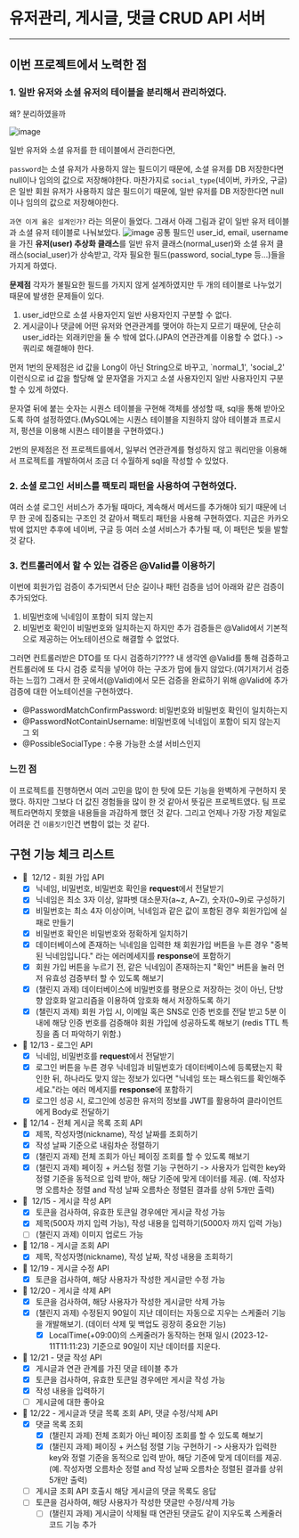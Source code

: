 # 유저관리, 게시글, 댓글 CRUD API 서버
---
## 이번 프로젝트에서 노력한 점
### 1. 일반 유저와 소셜 유저의 테이블을 분리해서 관리하였다.
왜? 분리하였을까

![image](https://github.com/mistarson/plus-assignment/assets/40788498/a867bfb0-003d-4930-8456-10a0afc5ea5a)


일반 유저와 소셜 유저를 한 테이블에서 관리한다면,

`password`는 소셜 유저가 사용하지 않는 필드이기 때문에, 소셜 유저를 DB 저장한다면 null이나 임의의 값으로 저장해야한다.
마찬가지로 `social_type`(네이버, 카카오, 구글)은 일반 회원 유저가 사용하지 않은 필드이기 때문에, 일반 유저를 DB 저장한다면 null이나 임의의 값으로 저장해야한다.

`과연 이게 옳은 설계인가?` 라는 의문이 들었다.
그래서 아래 그림과 같이 일반 유저 테이블과 소셜 유저 테이블로 나눠보았다.
![image](https://github.com/mistarson/plus-assignment/assets/40788498/b10aef4e-c44c-4b6c-aaf8-2d9843371aca)
공통 필드인 user_id, email, username을 가진 **유저(user) 추상화 클래스**를 일반 유저 클래스(normal_user)와 소셜 유저 클래스(social_user)가 상속받고, 각자 필요한 필드(password, social_type 등...)들을 가지게 하였다.

**문제점**
각자가 불필요한 필드를 가지지 않게 설계하였지만 두 개의 테이블로 나누었기 때문에 발생한 문제들이 있다.
1. user_id만으로 소셜 사용자인지 일반 사용자인지 구분할 수 없다.
2. 게시글이나 댓글에 어떤 유저와 연관관계를 맺어야 하는지 모르기 때문에, 단순히 user_id라는 외래키만을 둘 수 밖에 없다.(JPA의 연관관계를 이용할 수 없다.) -> 쿼리로 해결해야 한다.

먼저 1번의 문제점은 id 값을 Long이 아닌 String으로 바꾸고, `normal_1', 'social_2' 이런식으로 id 값을 할당해 앞 문자열을 가지고 소셜 사용자인지 일반 사용자인지 구분할 수 있게 하였다.

문자열 뒤에 붙는 숫자는 시퀀스 테이블을 구현해 객체를 생성할 때, sql을 통해 받아오도록 하여 설정하였다.(MySQL에는 시퀀스 테이블을 지원하지 않아 테이블과 프로시저, 펑션을 이용해 시퀀스 테이블을 구현하였다.)

2번의 문제점은 전 프로젝트를에서, 일부러 연관관계를 형성하지 않고 쿼리만을 이용해서 프로젝트를 개발하여서 조금 더 수월하게 sql을 작성할 수 있었다.


### 2. 소셜 로그인 서비스를 팩토리 패턴을 사용하여 구현하였다.
여러 소셜 로그인 서비스가 추가될 때마다, 계속해서 메서드를 추가해야 되기 때문에 너무 한 곳에 집중되는 구조인 것 같아서 팩토리 패턴을 사용해 구현하였다.
지금은 카카오밖에 없지만 추후에 네이버, 구글 등 여러 소셜 서비스가 추가될 때, 이 패턴은 빛을 발할 것 같다. 


### 3. 컨트롤러에서 할 수 있는 검증은 @Valid를 이용하기
이번에 회원가입 검증이 추가되면서 단순 길이나 패턴 검증을 넘어 아래와 같은 검증이 추가되었다.
1. 비밀번호에 닉네임이 포함이 되지 않는지
2. 비밀번호 확인이 비밀번호와 일치하는지
하지만 추가 검증들은 @Valid에서 기본적으로 제공하는 어노테이션으로 해결할 수 없었다.

그러면 컨트롤러받은 DTO를 또 다시 검증하기???? 내 생각엔 @Valid를 통해 검증하고 컨트롤러에 또 다시 검증 로직을 넣어야 하는 구조가 맘에 들지 않았다.(여기저기서 검증하는 느낌?)
그래서 한 곳에서(@Valid)에서 모든 검증을 완료하기 위해 @Valid에 추가 검증에 대한 어노테이션을 구현하였다.
- @PasswordMatchConfirmPassword: 비밀번호와 비밀번호 확인이 일치하는지
- @PasswordNotContainUsername: 비밀번호에 닉네임이 포함이 되지 않는지
그 외
- @PossibleSocialType : 수용 가능한 소셜 서비스인지

### 느낀 점
이 프로젝트를 진행하면서 여러 고민을 많이 한 탓에 모든 기능을 완벽하게 구현하지 못했다. 하지만 그보다 더 값진 경험들을 많이 한 것 같아서 뜻깊은 프로젝트였다. 팀 프로젝트라면하지 못했을 내용들을 과감하게 했던 것 같다. 그리고 언제나 가장 가장 제일로 어려운 건 `이름짓기`인건 변함이 없는 것 같다.

## 구현 기능 체크 리스트
- 💬  12/12 - 회원 가입 API
    - [x]  닉네임, 비밀번호, 비밀번호 확인을 **request**에서 전달받기
    - [x]  닉네임은 최소 3자 이상, 알파벳 대소문자(a~z, A~Z), 숫자(0~9)로 구성하기
    - [x]  비밀번호는 최소 4자 이상이며, 닉네임과 같은 값이 포함된 경우 회원가입에 실패로 만들기
    - [x]  비밀번호 확인은 비밀번호와 정확하게 일치하기
    - [x]  데이터베이스에 존재하는 닉네임을 입력한 채 회원가입 버튼을 누른 경우 "중복된 닉네임입니다." 라는 에러메세지를 **response**에 포함하기
    - [x]  회원 가입 버튼을 누르기 전, 같은 닉네임이 존재하는지 "확인" 버튼을 눌러 먼저 유효성 검증부터 할 수 있도록 해보기
    - [x]  (챌린지 과제) 데이터베이스에 비밀번호를 평문으로 저장하는 것이 아닌, 단방향 암호화 알고리즘을 이용하여 암호화 해서 저장하도록 하기
    - [x]  (챌린지 과제) 회원 가입 시, 이메일 혹은 SNS로 인증 번호를 전달 받고 5분 이내에 해당 인증 번호를 검증해야 회원 가입에 성공하도록 해보기 (redis TTL 특징을 좀 더 파악하기 위함.)

- 💬 12/13 - 로그인 API
    - [x]  닉네임, 비밀번호를 **request**에서 전달받기
    - [x]  로그인 버튼을 누른 경우 닉네임과 비밀번호가 데이터베이스에 등록됐는지 확인한 뒤, 하나라도 맞지 않는 정보가 있다면 "닉네임 또는 패스워드를 확인해주세요."라는 에러 메세지를 **response**에 포함하기
    - [x]  로그인 성공 시, 로그인에 성공한 유저의 정보를 JWT를 활용하여 클라이언트에게 Body로 전달하기

- 💬 12/14 - 전체 게시글 목록 조회 API
    - [x]  제목, 작성자명(nickname), 작성 날짜를 조회하기
    - [x]  작성 날짜 기준으로 내림차순 정렬하기
    - [x]  (챌린지 과제) 전체 조회가 아닌 페이징 조회를 할 수 있도록 해보기
    - [x]  (챌린지 과제) 페이징 + 커스텀 정렬 기능 구현하기 -> 사용자가 입력한 key와 정렬 기준을 동적으로 입력 받아, 해당 기준에 맞게 데이터를 제공. (예. 작성자명 오름차순 정렬 and 작성 날짜 오름차순 정렬된 결과를 상위 5개만 출력)

- 💬  12/15 - 게시글 작성 API
    - [x]  토큰을 검사하여, 유효한 토큰일 경우에만 게시글 작성 가능
    - [x]  제목(500자 까지 입력 가능), 작성 내용을 입력하기(5000자 까지 입력 가능)
    - [ ]  (챌린지 과제) 이미지 업로드 가능

- 💬 12/18 - 게시글 조회 API
    - [x] 제목, 작성자명(nickname), 작성 날짜, 작성 내용을 조회하기

- 💬 12/19 - 게시글 수정 API
    - [x] 토큰을 검사하여, 해당 사용자가 작성한 게시글만 수정 가능

- 💬 12/20 - 게시글 삭제 API
    - [x]  토큰을 검사하여, 해당 사용자가 작성한 게시글만 삭제 가능
    - [x]  (챌린지 과제) 수정된지 90일이 지난 데이터는 자동으로 지우는 스케줄러 기능을 개발해보기. (데이터 삭제 및 백업도 굉장히 중요한 기능)
        - [x]  LocalTime(+09:00)의 스케줄러가 동작하는 현재 일시 (2023-12-11T11:11:23) 기준으로 90일이 지난 데이터를 지운다.

- 💬 12/21 - 댓글 작성 API
    - [x]  게시글과 연관 관계를 가진 댓글 테이블 추가
    - [x]  토큰을 검사하여, 유효한 토큰일 경우에만 게시글 작성 가능
    - [x]  작성 내용을 입력하기
    - [ ]  게시글에 대한 좋아요

- 💬 12/22 - 게시글과 댓글 목록 조회 API, 댓글 수정/삭제 API
    - [x]  댓글 목록 조회
        - [x]  (챌린지 과제) 전체 조회가 아닌 페이징 조회를 할 수 있도록 해보기
        - [x]  (챌린지 과제) 페이징 + 커스텀 정렬 기능 구현하기 -> 사용자가 입력한 key와 정렬 기준을 동적으로 입력 받아, 해당 기준에 맞게 데이터를 제공. (예. 작성자명 오름차순 정렬 and 작성 날짜 오름차순 정렬된 결과를 상위 5개만 출력)
    - [ ]  게시글 조회 API 호출시 해당 게시글의 댓글 목록도 응답
    - [ ]  토큰을 검사하여, 해당 사용자가 작성한 댓글만 수정/삭제 가능
        - [ ]  (챌린지 과제) 게시글이 삭제될 때 연관된 댓글도 같이 지우도록 스케줄러 코드 기능 추가
